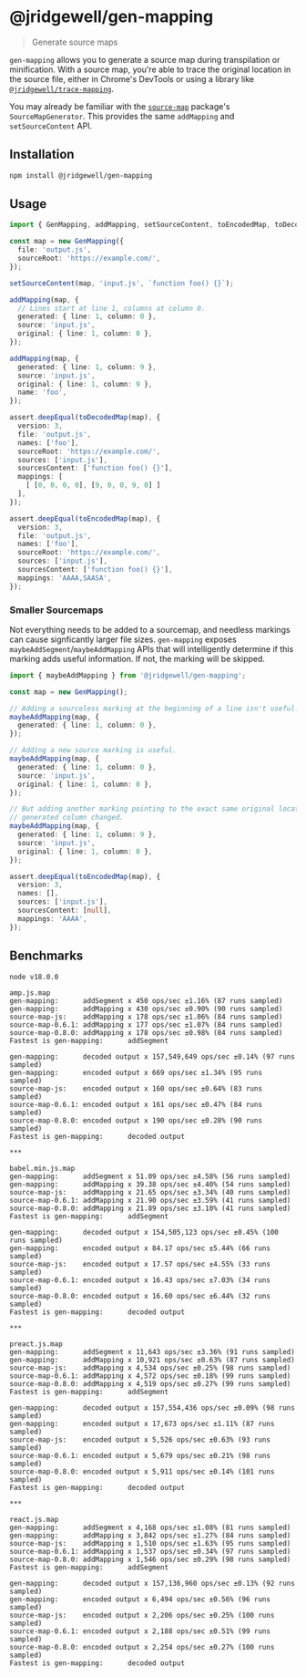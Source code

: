 # @jridgewell/gen-mapping

> Generate source maps

`gen-mapping` allows you to generate a source map during transpilation or minification.
With a source map, you're able to trace the original location in the source file, either in Chrome's
DevTools or using a library like [`@jridgewell/trace-mapping`][trace-mapping].

You may already be familiar with the [`source-map`][source-map] package's `SourceMapGenerator`. This
provides the same `addMapping` and `setSourceContent` API.

## Installation

```sh
npm install @jridgewell/gen-mapping
```

## Usage

```typescript
import { GenMapping, addMapping, setSourceContent, toEncodedMap, toDecodedMap } from '@jridgewell/gen-mapping';

const map = new GenMapping({
  file: 'output.js',
  sourceRoot: 'https://example.com/',
});

setSourceContent(map, 'input.js', `function foo() {}`);

addMapping(map, {
  // Lines start at line 1, columns at column 0.
  generated: { line: 1, column: 0 },
  source: 'input.js',
  original: { line: 1, column: 0 },
});

addMapping(map, {
  generated: { line: 1, column: 9 },
  source: 'input.js',
  original: { line: 1, column: 9 },
  name: 'foo',
});

assert.deepEqual(toDecodedMap(map), {
  version: 3,
  file: 'output.js',
  names: ['foo'],
  sourceRoot: 'https://example.com/',
  sources: ['input.js'],
  sourcesContent: ['function foo() {}'],
  mappings: [
    [ [0, 0, 0, 0], [9, 0, 0, 9, 0] ]
  ],
});

assert.deepEqual(toEncodedMap(map), {
  version: 3,
  file: 'output.js',
  names: ['foo'],
  sourceRoot: 'https://example.com/',
  sources: ['input.js'],
  sourcesContent: ['function foo() {}'],
  mappings: 'AAAA,SAASA',
});
```

### Smaller Sourcemaps

Not everything needs to be added to a sourcemap, and needless markings can cause signficantly
larger file sizes. `gen-mapping` exposes `maybeAddSegment`/`maybeAddMapping` APIs that will
intelligently determine if this marking adds useful information. If not, the marking will be
skipped.

```typescript
import { maybeAddMapping } from '@jridgewell/gen-mapping';

const map = new GenMapping();

// Adding a sourceless marking at the beginning of a line isn't useful.
maybeAddMapping(map, {
  generated: { line: 1, column: 0 },
});

// Adding a new source marking is useful.
maybeAddMapping(map, {
  generated: { line: 1, column: 0 },
  source: 'input.js',
  original: { line: 1, column: 0 },
});

// But adding another marking pointing to the exact same original location isn't, even if the
// generated column changed.
maybeAddMapping(map, {
  generated: { line: 1, column: 9 },
  source: 'input.js',
  original: { line: 1, column: 0 },
});

assert.deepEqual(toEncodedMap(map), {
  version: 3,
  names: [],
  sources: ['input.js'],
  sourcesContent: [null],
  mappings: 'AAAA',
});
```

## Benchmarks

```
node v18.0.0

amp.js.map
gen-mapping:      addSegment x 450 ops/sec ±1.16% (87 runs sampled)
gen-mapping:      addMapping x 430 ops/sec ±0.90% (90 runs sampled)
source-map-js:    addMapping x 178 ops/sec ±1.06% (84 runs sampled)
source-map-0.6.1: addMapping x 177 ops/sec ±1.07% (84 runs sampled)
source-map-0.8.0: addMapping x 178 ops/sec ±0.98% (84 runs sampled)
Fastest is gen-mapping:      addSegment

gen-mapping:      decoded output x 157,549,649 ops/sec ±0.14% (97 runs sampled)
gen-mapping:      encoded output x 669 ops/sec ±1.34% (95 runs sampled)
source-map-js:    encoded output x 160 ops/sec ±0.64% (83 runs sampled)
source-map-0.6.1: encoded output x 161 ops/sec ±0.47% (84 runs sampled)
source-map-0.8.0: encoded output x 190 ops/sec ±0.28% (90 runs sampled)
Fastest is gen-mapping:      decoded output

***

babel.min.js.map
gen-mapping:      addSegment x 51.09 ops/sec ±4.58% (56 runs sampled)
gen-mapping:      addMapping x 39.38 ops/sec ±4.40% (54 runs sampled)
source-map-js:    addMapping x 21.65 ops/sec ±3.34% (40 runs sampled)
source-map-0.6.1: addMapping x 21.90 ops/sec ±3.59% (41 runs sampled)
source-map-0.8.0: addMapping x 21.89 ops/sec ±3.10% (41 runs sampled)
Fastest is gen-mapping:      addSegment

gen-mapping:      decoded output x 154,505,123 ops/sec ±0.45% (100 runs sampled)
gen-mapping:      encoded output x 84.17 ops/sec ±5.44% (66 runs sampled)
source-map-js:    encoded output x 17.57 ops/sec ±4.55% (33 runs sampled)
source-map-0.6.1: encoded output x 16.43 ops/sec ±7.03% (34 runs sampled)
source-map-0.8.0: encoded output x 16.60 ops/sec ±6.44% (32 runs sampled)
Fastest is gen-mapping:      decoded output

***

preact.js.map
gen-mapping:      addSegment x 11,643 ops/sec ±3.36% (91 runs sampled)
gen-mapping:      addMapping x 10,921 ops/sec ±0.63% (87 runs sampled)
source-map-js:    addMapping x 4,534 ops/sec ±0.25% (98 runs sampled)
source-map-0.6.1: addMapping x 4,572 ops/sec ±0.18% (99 runs sampled)
source-map-0.8.0: addMapping x 4,519 ops/sec ±0.27% (99 runs sampled)
Fastest is gen-mapping:      addSegment

gen-mapping:      decoded output x 157,554,436 ops/sec ±0.09% (98 runs sampled)
gen-mapping:      encoded output x 17,673 ops/sec ±1.11% (87 runs sampled)
source-map-js:    encoded output x 5,526 ops/sec ±0.63% (93 runs sampled)
source-map-0.6.1: encoded output x 5,679 ops/sec ±0.21% (98 runs sampled)
source-map-0.8.0: encoded output x 5,911 ops/sec ±0.14% (101 runs sampled)
Fastest is gen-mapping:      decoded output

***

react.js.map
gen-mapping:      addSegment x 4,168 ops/sec ±1.08% (81 runs sampled)
gen-mapping:      addMapping x 3,842 ops/sec ±1.27% (84 runs sampled)
source-map-js:    addMapping x 1,510 ops/sec ±1.63% (95 runs sampled)
source-map-0.6.1: addMapping x 1,537 ops/sec ±0.34% (97 runs sampled)
source-map-0.8.0: addMapping x 1,546 ops/sec ±0.29% (98 runs sampled)
Fastest is gen-mapping:      addSegment

gen-mapping:      decoded output x 157,136,960 ops/sec ±0.13% (92 runs sampled)
gen-mapping:      encoded output x 6,494 ops/sec ±0.56% (96 runs sampled)
source-map-js:    encoded output x 2,206 ops/sec ±0.25% (100 runs sampled)
source-map-0.6.1: encoded output x 2,188 ops/sec ±0.51% (99 runs sampled)
source-map-0.8.0: encoded output x 2,254 ops/sec ±0.27% (100 runs sampled)
Fastest is gen-mapping:      decoded output
```

[source-map]: https://www.npmjs.com/package/source-map
[trace-mapping]: https://github.com/jridgewell/trace-mapping
